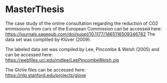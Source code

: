 # MasterThesis
The case study of the online consultation regarding the reduction of CO2 emmissions from cars of the European Commission can be accessed here: https://journals.sagepub.com/doi/suppl/10.1177/1465116509346782 
The data set was compliled by Klüver (2009).

The labeled data set was compiled by Lee, Pincombe & Welsh (2005) and can be accessed here: https://webfiles.uci.edu/mdlee/LeePincombeWelsh.zip

The GloVe files can be accessed here: https://nlp.stanford.edu/projects/glove
